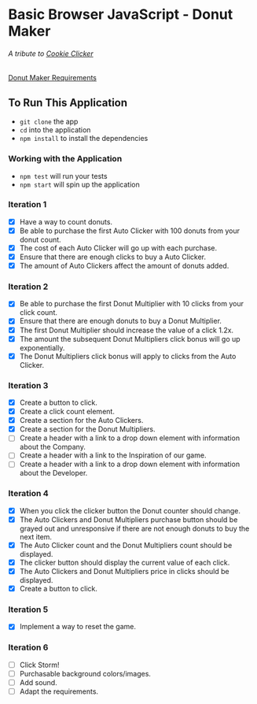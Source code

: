 # Basic Browser JavaScript - Donut Maker

###### A tribute to [Cookie Clicker](https://orteil.dashnet.org/cookieclicker/)

[Donut Maker Requirements](https://wecancodeit-materials.netlify.app/exercises/mastery/cookie-click-counter-calamity/)

## To Run This Application

- `git clone` the app
- `cd` into the application
- `npm install` to install the dependencies

### Working with the Application

- `npm test` will run your tests
- `npm start` will spin up the application

### Iteration 1

- [x] Have a way to count donuts.
- [x] Be able to purchase the first Auto Clicker with 100 donuts from your donut count.
- [x] The cost of each Auto Clicker will go up with each purchase.
- [x] Ensure that there are enough clicks to buy a Auto Clicker.
- [x] The amount of Auto Clickers affect the amount of donuts added.

### Iteration 2

- [x] Be able to purchase the first Donut Multiplier with 10 clicks from your click count.
- [x] Ensure that there are enough donuts to buy a Donut Multiplier.
- [x] The first Donut Multiplier should increase the value of a click 1.2x.
- [x] The amount the subsequent Donut Multipliers click bonus will go up exponentially.
- [x] The Donut Multipliers click bonus will apply to clicks from the Auto Clicker.

### Iteration 3

- [x] Create a button to click.
- [x] Create a click count element.
- [x] Create a section for the Auto Clickers.
- [x] Create a section for the Donut Multipliers.
- [ ] Create a header with a link to a drop down element with information about the Company.
- [ ] Create a header with a link to the Inspiration of our game.
- [ ] Create a header with a link to a drop down element with information about the Developer.

### Iteration 4

- [x] When you click the clicker button the Donut counter should change.
- [x] The Auto Clickers and Donut Multipliers purchase button should be grayed out and unresponsive if there are not enough donuts to buy the next item.
- [x] The Auto Clicker count and the Donut Multipliers count should be displayed.
- [x] The clicker button should display the current value of each click.
- [x] The Auto Clickers and Donut Multipliers price in clicks should be displayed.
- [x] Create a button to click.

### Iteration 5

- [x] Implement a way to reset the game.

### Iteration 6

- [ ] Click Storm!
- [ ] Purchasable background colors/images.
- [ ] Add sound.
- [ ] Adapt the requirements.
